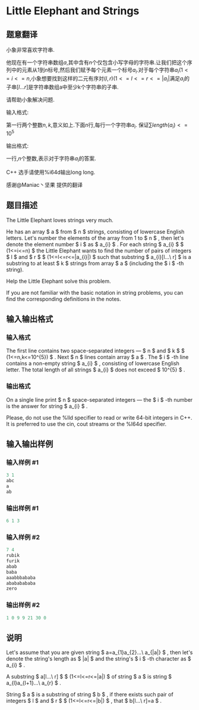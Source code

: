 # Little Elephant and Strings

## 题意翻译

小象非常喜欢字符串.

他现在有一个字符串数组$a$,其中含有$n$个仅包含小写字母的字符串.让我们把这个序列中的元素从$1$到$n$标号,然后我们赋予每个元素一个标号$a_i$.对于每个字符串$a_i(1 <= i <= n$,小象想要找到这样的二元有序対$(l,r) ( 1 <= l <= r <= |a_i|$满足$a_i$的子串$[l...r]$是字符串数组a中至少k个字符串的子串.

请帮助小象解决问题.

输入格式:

第一行两个整数$n,k$,意义如上.下面$n$行,每行一个字符串$a_i$. 保证$\sum length(a_i) <= 10^5$

输出格式:

一行,$n$个整数,表示对于字符串$a_i$的答案.

C++ 选手请使用%i64d输出long long.

感谢@Maniac丶坚果 提供的翻译

## 题目描述

The Little Elephant loves strings very much.

He has an array $ a $ from $ n $ strings, consisting of lowercase English letters. Let's number the elements of the array from 1 to $ n $ , then let's denote the element number $ i $ as $ a_{i} $ . For each string $ a_{i} $ $ (1<=i<=n) $ the Little Elephant wants to find the number of pairs of integers $ l $ and $ r $ $ (1<=l<=r<=|a_{i}|) $ such that substring $ a_{i}[l...\ r] $ is a substring to at least $ k $ strings from array $ a $ (including the $ i $ -th string).

Help the Little Elephant solve this problem.

If you are not familiar with the basic notation in string problems, you can find the corresponding definitions in the notes.

## 输入输出格式

### 输入格式

The first line contains two space-separated integers — $ n $ and $ k $ $ (1<=n,k<=10^{5}) $ . Next $ n $ lines contain array $ a $ . The $ i $ -th line contains a non-empty string $ a_{i} $ , consisting of lowercase English letter. The total length of all strings $ a_{i} $ does not exceed $ 10^{5} $ .

### 输出格式

On a single line print $ n $ space-separated integers — the $ i $ -th number is the answer for string $ a_{i} $ .

Please, do not use the %lld specifier to read or write 64-bit integers in С++. It is preferred to use the cin, cout streams or the %I64d specifier.

## 输入输出样例

### 输入样例 #1

```cpp
3 1
abc
a
ab

```
### 输出样例 #1

```cpp
6 1 3 

```
### 输入样例 #2

```cpp
7 4
rubik
furik
abab
baba
aaabbbababa
abababababa
zero

```
### 输出样例 #2

```cpp
1 0 9 9 21 30 0 

```
## 说明

Let's assume that you are given string $ a=a_{1}a_{2}...\ a_{|a|} $ , then let's denote the string's length as $ |a| $ and the string's $ i $ -th character as $ a_{i} $ .

A substring $ a[l...\ r] $ $ (1<=l<=r<=|a|) $ of string $ a $ is string $ a_{l}a_{l+1}...\ a_{r} $ .

String $ a $ is a substring of string $ b $ , if there exists such pair of integers $ l $ and $ r $ $ (1<=l<=r<=|b|) $ , that $ b[l...\ r]=a $ .

